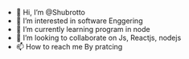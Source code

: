 - 👋 Hi, I’m @Shubrotto
- 👀 I’m interested in software Enggering
- 🌱 I’m currently learning program in node
- 💞️ I’m looking to collaborate on Js, Reactjs, nodejs
- 📫 How to reach me By pratcing

<!---
Shubrotto/Shubrotto is a ✨ special ✨ repository because its `README.md` (this file) appears on your GitHub profile.
You can click the Preview link to take a look at your changes.
--->
